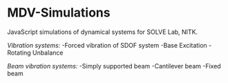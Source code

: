 # MDV-Simulations
JavaScript simulations of dynamical systems for SOLVE Lab, NITK.

*Vibration systems:*
-Forced vibration of SDOF system
-Base Excitation
-Rotating Unbalance

*Beam vibration systems:*
-Simply supported beam
-Cantilever beam
-Fixed beam
